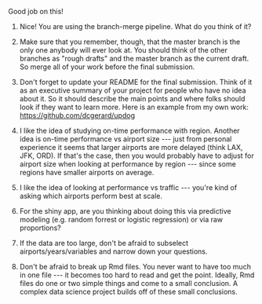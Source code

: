 Good job on this!

1. Nice! You are using the branch-merge pipeline. What do you think of it?

2. Make sure that you remember, though, that the master branch is the only one anybody will ever look at. You should think of the other branches as "rough drafts" and the master branch as the current draft. So merge all of your work before the final submission.

3. Don't forget to update your README for the final submission. Think of it as an executive summary of your project for people who have no idea about it. So it should describe the main points and where folks should look if they want to learn more. Here is an example from my own work: <https://github.com/dcgerard/updog>

4. I like the idea of studying on-time performance with region. Another idea is on-time performance vs airport size --- just from personal experience it seems that larger airports are more delayed (think LAX, JFK, ORD). If that's the case, then you would probably have to adjust for airport size when looking at performance by region --- since some regions have smaller airports on average.

5. I like the idea of looking at performance vs traffic --- you're kind of asking which airports perform best at scale.

6. For the shiny app, are you thinking about doing this via predictive modeling (e.g. random forrest or logistic regression) or via raw proportions?

7. If the data are too large, don't be afraid to subselect airports/years/variables and narrow down your questions.

8. Don't be afraid to break up Rmd files. You never want to have too much in one file --- it becomes too hard to read and get the point. Ideally, Rmd files do one or two simple things and come to a small conclusion. A complex data science project builds off of these small conclusions.
